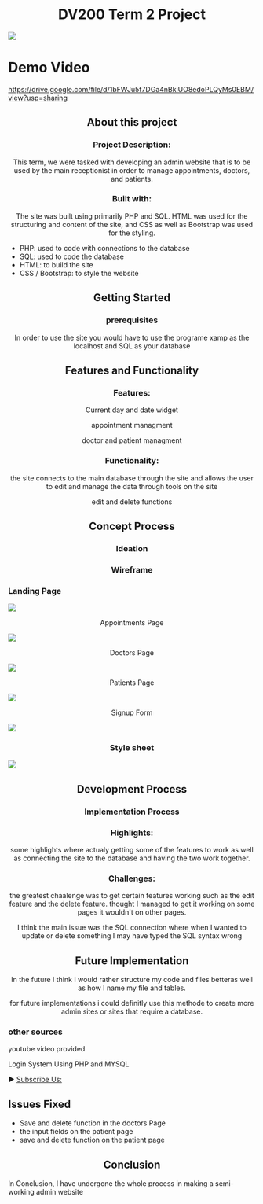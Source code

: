 <h1 align="center">DV200 Term 2 Project</h1>

<img src='Assets\Admin Poster.png'>

# Demo Video
https://drive.google.com/file/d/1bFWJu5f7DGa4nBkiUO8edoPLQyMs0EBM/view?usp=sharing

<h2 align="center">About this project </h2>

<h3 align="center">Project Description:</h3>
<p align="center">This term, we were tasked with developing an admin website that is to be used by the main receptionist in order to manage appointments, doctors, and patients.</p>

<h3 align="center">Built with:</h3>
<p align="center"> The site was built using primarily PHP and SQL. HTML was used for the structuring and content of the site, and CSS as well as Bootstrap was used for the styling.</p>

<ul >
  <li>PHP: used to code with connections to the database</li>
  <li>SQL: used to code the database</li>
  <li>HTML: to build the site</li>
  <li>CSS / Bootstrap: to style the website</li>
</ul>

<h2 align="center">Getting Started</h2>
<h3 align="center">prerequisites</h3>
<p align="center">In order to use the site you would have to use the programe xamp as the localhost and SQL as your database</p>

<h2 align="center">Features and Functionality</h2>

<h3 align="center">Features:</h3>
<p align="center">Current day and date widget</p>
<p align="center">appointment managment</p>
<p align="center">doctor and patient managment</p>


<h3 align="center">Functionality:</h3>
<p align="center">the site connects to the main database through the site and allows the user to edit and manage the data through tools on the site</p>
<p align="center">edit and delete functions</p>

<h2 align="center">Concept Process</h2>
<h3 align="center">Ideation</h3>


<h3 align="center">Wireframe</h3>

### Landing Page
<img src='Assets\landing page un loged in.png'>

<p align="center">Appointments Page</p>
<img src='Assets\appointments page.png'>

<p align="center">Doctors Page</p>
<img src='Assets\doctors page.png'>

<p align="center">Patients Page</p>
<img src='Assets\patients page.png'>

<p align="center">Signup Form</p>
<img src='Assets\sign up wireframe.png'>

<h3 align="center">Style sheet</h3>
<img src='Assets\style guide.png'>



<h2 align="center">Development Process</h2>
<h3 align="center">Implementation Process</h3>

<h3 align="center">Highlights:</h3>
<p align="center">some highlights where actualy getting some of the features to work as well as connecting the site to the database and having the two work together.</p>

<h3 align="center">Challenges:</h3>
<p align="center">the greatest chaalenge was to get certain features working such as the edit feature and the delete feature. thought I managed to get it working on some pages it wouldn't on other pages.</p>
<p align="center">I think the main issue was the SQL connection where when I wanted to update or delete something I may have typed the SQL syntax wrong</p>

<h2 align="center">Future Implementation</h2>
<P align="center">In the future I think I would rather structure my code and files betteras well as how I name my file and tables.</P>
<p align="center">for future implementations i could definitly use this methode to create more admin sites or sites that require a database.</p>

<h3>other sources</h3>
<p>youtube video provided</p>

Login System Using PHP and MYSQL

► [Subscribe Us:](https://www.youtube.com/codingwithelias?sub_confirmation=1)

## Issues Fixed
- Save and delete function in the doctors Page
- the input fields on the patient page
- save and delete function on the patient page

<h2 align="center">Conclusion</h2>
<p>In Conclusion, I have undergone the whole process in making a semi-working admin website</p>
